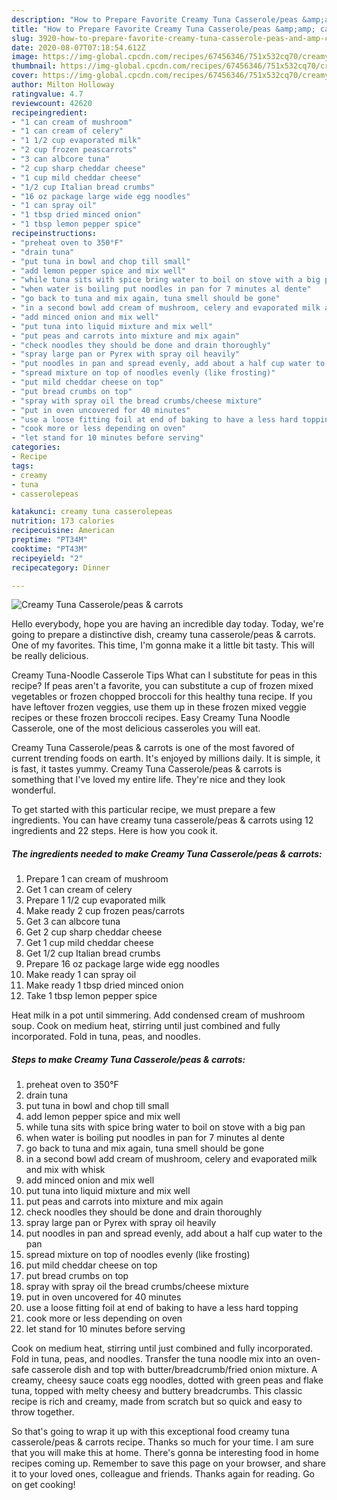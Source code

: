 ```yaml
---
description: "How to Prepare Favorite Creamy Tuna Casserole/peas &amp;amp; carrots"
title: "How to Prepare Favorite Creamy Tuna Casserole/peas &amp;amp; carrots"
slug: 3920-how-to-prepare-favorite-creamy-tuna-casserole-peas-and-amp-carrots
date: 2020-08-07T07:18:54.612Z
image: https://img-global.cpcdn.com/recipes/67456346/751x532cq70/creamy-tuna-casserolepeas-carrots-recipe-main-photo.jpg
thumbnail: https://img-global.cpcdn.com/recipes/67456346/751x532cq70/creamy-tuna-casserolepeas-carrots-recipe-main-photo.jpg
cover: https://img-global.cpcdn.com/recipes/67456346/751x532cq70/creamy-tuna-casserolepeas-carrots-recipe-main-photo.jpg
author: Milton Holloway
ratingvalue: 4.7
reviewcount: 42620
recipeingredient:
- "1 can cream of mushroom"
- "1 can cream of celery"
- "1 1/2 cup evaporated milk"
- "2 cup frozen peascarrots"
- "3 can albcore tuna"
- "2 cup sharp cheddar cheese"
- "1 cup mild cheddar cheese"
- "1/2 cup Italian bread crumbs"
- "16 oz package large wide egg noodles"
- "1 can spray oil"
- "1 tbsp dried minced onion"
- "1 tbsp lemon pepper spice"
recipeinstructions:
- "preheat oven to 350°F"
- "drain tuna"
- "put tuna in bowl and chop till small"
- "add lemon pepper spice and mix well"
- "while tuna sits with spice bring water to boil on stove with a big pan"
- "when water is boiling put noodles in pan for 7 minutes al dente"
- "go back to tuna and mix again, tuna smell should be gone"
- "in a second bowl add cream of mushroom, celery and evaporated milk and mix with whisk"
- "add minced onion and mix well"
- "put tuna into liquid mixture and mix well"
- "put peas and carrots into mixture and mix again"
- "check noodles they should be done and drain thoroughly"
- "spray large pan or Pyrex with spray oil heavily"
- "put noodles in pan and spread evenly, add about a half cup water to the pan"
- "spread mixture on top of noodles evenly (like frosting)"
- "put mild cheddar cheese on top"
- "put bread crumbs on top"
- "spray with spray oil the bread crumbs/cheese mixture"
- "put in oven uncovered for 40 minutes"
- "use a loose fitting foil at end of baking to have a less hard topping"
- "cook more or less depending on oven"
- "let stand for 10 minutes before serving"
categories:
- Recipe
tags:
- creamy
- tuna
- casserolepeas

katakunci: creamy tuna casserolepeas 
nutrition: 173 calories
recipecuisine: American
preptime: "PT34M"
cooktime: "PT43M"
recipeyield: "2"
recipecategory: Dinner

---
```



![Creamy Tuna Casserole/peas &amp; carrots](https://img-global.cpcdn.com/recipes/67456346/751x532cq70/creamy-tuna-casserolepeas-carrots-recipe-main-photo.jpg)

Hello everybody, hope you are having an incredible day today. Today, we're going to prepare a distinctive dish, creamy tuna casserole/peas &amp; carrots. One of my favorites. This time, I'm gonna make it a little bit tasty. This will be really delicious.

Creamy Tuna-Noodle Casserole Tips What can I substitute for peas in this recipe? If peas aren&#39;t a favorite, you can substitute a cup of frozen mixed vegetables or frozen chopped broccoli for this healthy tuna recipe. If you have leftover frozen veggies, use them up in these frozen mixed veggie recipes or these frozen broccoli recipes. Easy Creamy Tuna Noodle Casserole, one of the most delicious casseroles you will eat.

Creamy Tuna Casserole/peas &amp; carrots is one of the most favored of current trending foods on earth. It's enjoyed by millions daily. It is simple, it is fast, it tastes yummy. Creamy Tuna Casserole/peas &amp; carrots is something that I've loved my entire life. They're nice and they look wonderful.


To get started with this particular recipe, we must prepare a few ingredients. You can have creamy tuna casserole/peas &amp; carrots using 12 ingredients and 22 steps. Here is how you cook it.

<!--inarticleads1-->

##### The ingredients needed to make Creamy Tuna Casserole/peas &amp; carrots:

1. Prepare 1 can cream of mushroom
1. Get 1 can cream of celery
1. Prepare 1 1/2 cup evaporated milk
1. Make ready 2 cup frozen peas/carrots
1. Get 3 can albcore tuna
1. Get 2 cup sharp cheddar cheese
1. Get 1 cup mild cheddar cheese
1. Get 1/2 cup Italian bread crumbs
1. Prepare 16 oz package large wide egg noodles
1. Make ready 1 can spray oil
1. Make ready 1 tbsp dried minced onion
1. Take 1 tbsp lemon pepper spice


Heat milk in a pot until simmering. Add condensed cream of mushroom soup. Cook on medium heat, stirring until just combined and fully incorporated. Fold in tuna, peas, and noodles. 

<!--inarticleads2-->

##### Steps to make Creamy Tuna Casserole/peas &amp; carrots:

1. preheat oven to 350°F
1. drain tuna
1. put tuna in bowl and chop till small
1. add lemon pepper spice and mix well
1. while tuna sits with spice bring water to boil on stove with a big pan
1. when water is boiling put noodles in pan for 7 minutes al dente
1. go back to tuna and mix again, tuna smell should be gone
1. in a second bowl add cream of mushroom, celery and evaporated milk and mix with whisk
1. add minced onion and mix well
1. put tuna into liquid mixture and mix well
1. put peas and carrots into mixture and mix again
1. check noodles they should be done and drain thoroughly
1. spray large pan or Pyrex with spray oil heavily
1. put noodles in pan and spread evenly, add about a half cup water to the pan
1. spread mixture on top of noodles evenly (like frosting)
1. put mild cheddar cheese on top
1. put bread crumbs on top
1. spray with spray oil the bread crumbs/cheese mixture
1. put in oven uncovered for 40 minutes
1. use a loose fitting foil at end of baking to have a less hard topping
1. cook more or less depending on oven
1. let stand for 10 minutes before serving


Cook on medium heat, stirring until just combined and fully incorporated. Fold in tuna, peas, and noodles. Transfer the tuna noodle mix into an oven-safe casserole dish and top with butter/breadcrumb/fried onion mixture. A creamy, cheesy sauce coats egg noodles, dotted with green peas and flake tuna, topped with melty cheesy and buttery breadcrumbs. This classic recipe is rich and creamy, made from scratch but so quick and easy to throw together. 

So that's going to wrap it up with this exceptional food creamy tuna casserole/peas &amp; carrots recipe. Thanks so much for your time. I am sure that you will make this at home. There's gonna be interesting food in home recipes coming up. Remember to save this page on your browser, and share it to your loved ones, colleague and friends. Thanks again for reading. Go on get cooking!
